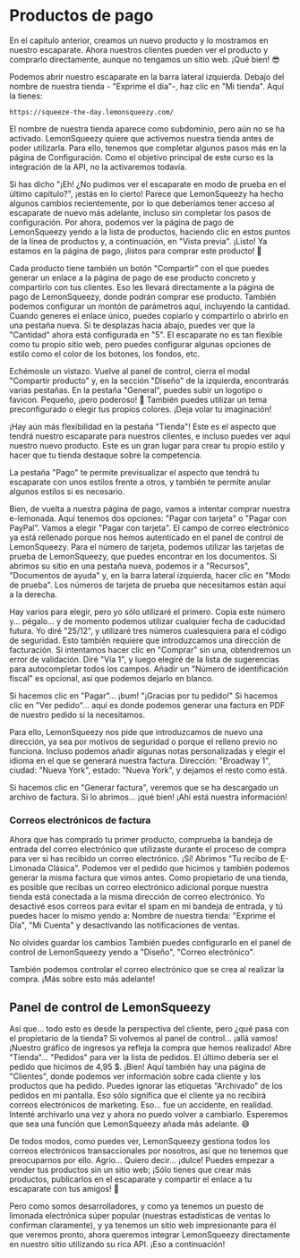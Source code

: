 # Productos de pago

En el capítulo anterior, creamos un nuevo producto y lo mostramos en nuestro escaparate. Ahora nuestros clientes pueden ver el producto y comprarlo directamente, aunque no tengamos un sitio web. ¡Qué bien! 😎

Podemos abrir nuestro escaparate en la barra lateral izquierda. Debajo del nombre de nuestra tienda - "Exprime el día"-, haz clic en "Mi tienda". Aquí la tienes:

`https://squeeze-the-day.lemonsqueezy.com/`

El nombre de nuestra tienda aparece como subdominio, pero aún no se ha activado. LemonSqueezy quiere que activemos nuestra tienda antes de poder utilizarla. Para ello, tenemos que completar algunos pasos más en la página de Configuración. Como el objetivo principal de este curso es la integración de la API, no la activaremos todavía.

Si has dicho "¡Eh! ¿No pudimos ver el escaparate en modo de prueba en el último capítulo?", ¡estás en lo cierto! Parece que LemonSqueezy ha hecho algunos cambios recientemente, por lo que deberíamos tener acceso al escaparate de nuevo más adelante, incluso sin completar los pasos de configuración. Por ahora, podemos ver la página de pago de LemonSqueezy yendo a la lista de productos, haciendo clic en estos puntos de la línea de productos y, a continuación, en "Vista previa". ¡Listo! Ya estamos en la página de pago, ¡listos para comprar este producto! 🎉

Cada producto tiene también un botón "Compartir" con el que puedes generar un enlace a la página de pago de ese producto concreto y compartirlo con tus clientes. Eso les llevará directamente a la página de pago de LemonSqueezy, donde podrán comprar ese producto. También podemos configurar un montón de parámetros aquí, incluyendo la cantidad. Cuando generes el enlace único, puedes copiarlo y compartirlo o abrirlo en una pestaña nueva. Si te desplazas hacia abajo, puedes ver que la "Cantidad" ahora está configurada en "5". El escaparate no es tan flexible como tu propio sitio web, pero puedes configurar algunas opciones de estilo como el color de los botones, los fondos, etc.

Echémosle un vistazo. Vuelve al panel de control, cierra el modal "Compartir producto" y, en la sección "Diseño" de la izquierda, encontrarás varias pestañas. En la pestaña "General", puedes subir un logotipo o favicon. Pequeño, ¡pero poderoso! 💪 También puedes utilizar un tema preconfigurado o elegir tus propios colores. ¡Deja volar tu imaginación!

¡Hay aún más flexibilidad en la pestaña "Tienda"! Este es el aspecto que tendrá nuestro escaparate para nuestros clientes, e incluso puedes ver aquí nuestro nuevo producto. Este es un gran lugar para crear tu propio estilo y hacer que tu tienda destaque sobre la competencia.

La pestaña "Pago" te permite previsualizar el aspecto que tendrá tu escaparate con unos estilos frente a otros, y también te permite anular algunos estilos si es necesario.

Bien, de vuelta a nuestra página de pago, vamos a intentar comprar nuestra e-lemonada. Aquí tenemos dos opciones: "Pagar con tarjeta" o "Pagar con PayPal". Vamos a elegir "Pagar con tarjeta". El campo de correo electrónico ya está rellenado porque nos hemos autenticado en el panel de control de LemonSqueezy. Para el número de tarjeta, podemos utilizar las tarjetas de prueba de LemonSqueezy, que puedes encontrar en los documentos. Si abrimos su sitio en una pestaña nueva, podemos ir a "Recursos", "Documentos de ayuda" y, en la barra lateral izquierda, hacer clic en "Modo de prueba". Los números de tarjeta de prueba que necesitamos están aquí a la derecha.

Hay varios para elegir, pero yo sólo utilizaré el primero. Copia este número y... pégalo... y de momento podemos utilizar cualquier fecha de caducidad futura. Yo diré "25/12", y utilizaré tres números cualesquiera para el código de seguridad. Esto también requiere que introduzcamos una dirección de facturación. Si intentamos hacer clic en "Comprar" sin una, obtendremos un error de validación. Diré "Vía 1", y luego elegiré de la lista de sugerencias para autocompletar todos los campos. Añadir un "Número de identificación fiscal" es opcional, así que podemos dejarlo en blanco.

Si hacemos clic en "Pagar"... ¡bum! "¡Gracias por tu pedido!" Si hacemos clic en "Ver pedido"... aquí es donde podemos generar una factura en PDF de nuestro pedido si la necesitamos.

Para ello, LemonSqueezy nos pide que introduzcamos de nuevo una dirección, ya sea por motivos de seguridad o porque el relleno previo no funciona. Incluso podemos añadir algunas notas personalizadas y elegir el idioma en el que se generará nuestra factura. Dirección: "Broadway 1", ciudad: "Nueva York", estado: "Nueva York", y dejamos el resto como está.

Si hacemos clic en "Generar factura", veremos que se ha descargado un archivo de factura. Si lo abrimos... ¡qué bien! ¡Ahí está nuestra información!

### Correos electrónicos de factura

Ahora que has comprado tu primer producto, comprueba la bandeja de entrada del correo electrónico que utilizaste durante el proceso de compra para ver si has recibido un correo electrónico. ¡Sí! Abrimos "Tu recibo de E-Limonada Clásica". Podemos ver el pedido que hicimos y también podemos generar la misma factura que vimos antes. Como propietario de una tienda, es posible que recibas un correo electrónico adicional porque nuestra tienda está conectada a la misma dirección de correo electrónico. Yo desactivé esos correos para evitar el spam en mi bandeja de entrada, y tú puedes hacer lo mismo yendo a: Nombre de nuestra tienda: "Exprime el Día", "Mi Cuenta" y desactivando las notificaciones de ventas.

No olvides guardar los cambios También puedes configurarlo en el panel de control de LemonSqueezy yendo a "Diseño", "Correo electrónico".

También podemos controlar el correo electrónico que se crea al realizar la compra. ¡Más sobre esto más adelante!

## Panel de control de LemonSqueezy

Así que... todo esto es desde la perspectiva del cliente, pero ¿qué pasa con el propietario de la tienda? Si volvemos al panel de control... ¡allá vamos! ¡Nuestro gráfico de ingresos ya refleja la compra que hemos realizado! Abre "Tienda"... "Pedidos" para ver la lista de pedidos. El último debería ser el pedido que hicimos de 4,95 $. ¡Bien! Aquí también hay una página de "Clientes", donde podemos ver información sobre cada cliente y los productos que ha pedido. Puedes ignorar las etiquetas "Archivado" de los pedidos en mi pantalla. Eso sólo significa que el cliente ya no recibirá correos electrónicos de marketing. Eso... fue un accidente, en realidad. Intenté archivarlo una vez y ahora no puedo volver a cambiarlo. Esperemos que sea una función que LemonSqueezy añada más adelante. 😅

De todos modos, como puedes ver, LemonSqueezy gestiona todos los correos electrónicos transaccionales por nosotros, así que no tenemos que preocuparnos por ello. Agrio... Quiero decir... ¡dulce! Puedes empezar a vender tus productos sin un sitio web; ¡Sólo tienes que crear más productos, publicarlos en el escaparate y compartir el enlace a tu escaparate con tus amigos! 🎉

Pero como somos desarrolladores, y como ya tenemos un puesto de limonada electrónica súper popular (nuestras estadísticas de ventas lo confirman claramente), y ya tenemos un sitio web impresionante para él que veremos pronto, ahora queremos integrar LemonSqueezy directamente en nuestro sitio utilizando su rica API. ¡Eso a continuación!
